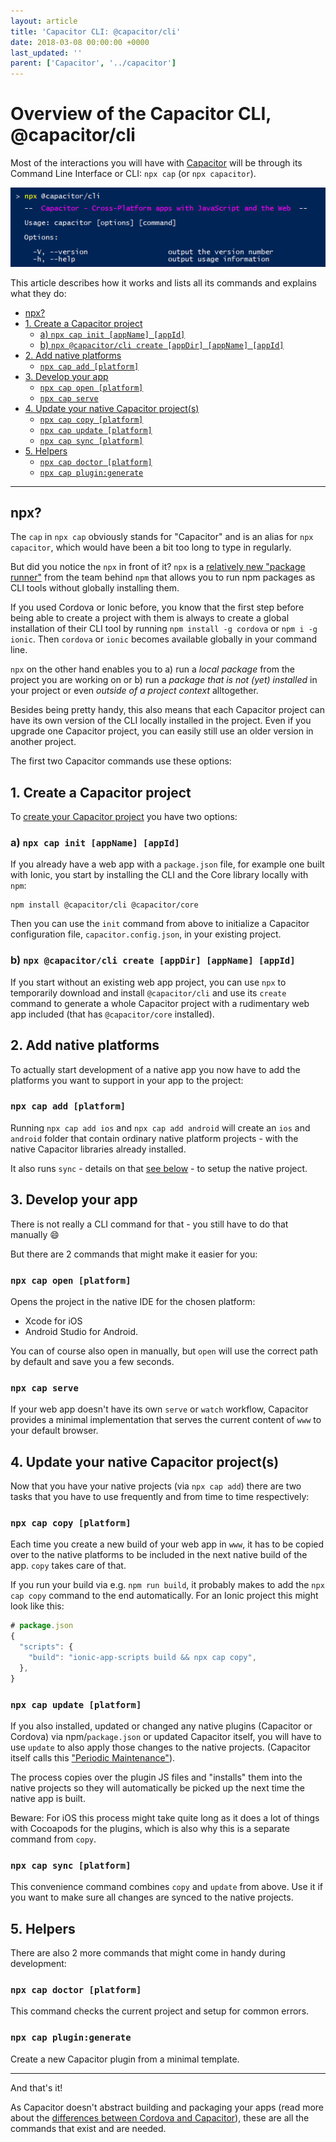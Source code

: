 ```yaml
---
layout: article
title: 'Capacitor CLI: @capacitor/cli'
date: 2018-03-08 00:00:00 +0000
last_updated: ''
parent: ['Capacitor', '../capacitor']
---
```

# Overview of the Capacitor CLI, @capacitor/cli

Most of the interactions you will have with [Capacitor](overview.md) will be through its Command Line Interface or CLI: `npx cap` (or `npx capacitor`).

![Capacitor CLI](images/cli.png)

This article describes how it works and lists all its commands and explains what they do:

- [npx?](#npx)
- [1. Create a Capacitor project](#1-create-a-capacitor-project)
  * [a) `npx cap init [appName] [appId]`](#a-npx-cap-init-appname-appid)
  * [b) `npx @capacitor/cli create [appDir] [appName] [appId]`](#b-npx-capacitorcli-create-appdir-appname-appid)
- [2. Add native platforms](#2-add-native-platforms)
  * [`npx cap add [platform]`](#npx-cap-add-platform)
- [3. Develop your app](#3-develop-your-app)
  * [`npx cap open [platform]`](#npx-cap-open-platform)
  * [`npx cap serve`](#npx-cap-serve)
- [4. Update your native Capacitor project(s)](#4-update-your-native-capacitor-projects)
  * [`npx cap copy [platform]`](#npx-cap-copy-platform)
  * [`npx cap update [platform]`](#npx-cap-update-platform)
  * [`npx cap sync [platform]`](#npx-cap-sync-platform)
- [5. Helpers](#5-helpers)
  * [`npx cap doctor [platform]`](#npx-cap-doctor-platform)
  * [`npx cap plugin:generate`](#npx-cap-plugingenerate)

---

## npx?

The `cap` in `npx cap` obviously stands for "Capacitor" and is an alias for `npx capacitor`, which would have been a bit too long to type in regularly.

But did you notice the `npx` in front of it? `npx` is a [relatively new "package runner"](http://blog.npmjs.org/post/162869356040/introducing-npx-an-npm-package-runner) from the team behind `npm` that allows you to run npm packages as CLI tools without globally installing them.

If you used Cordova or Ionic before, you know that the first step before being able to create a project with them is always to create a global installation of their CLI tool by running `npm install -g cordova` or `npm i -g ionic`. Then `cordova` or `ionic` becomes available globally in your command line.

`npx` on the other hand enables you to a) run a _local package_ from the project you are working on or b) run a _package that is not (yet) installed_ in your project or even _outside of a project context_ alltogether.

Besides being pretty handy, this also means that each Capacitor project can have its own version of the CLI locally installed in the project. Even if you upgrade one Capacitor project, you can easily still use an older version in another project.

The first two Capacitor commands use these options:

## 1. Create a Capacitor project

To [create your Capacitor project](https://capacitor.ionicframework.com/docs/getting-started/) you have two options:

### a) `npx cap init [appName] [appId]`

If you already have a web app with a `package.json` file, for example one built with Ionic, you start by installing the CLI and the Core library locally with `npm`:

    npm install @capacitor/cli @capacitor/core

Then you can use the `init` command from above to initialize a Capacitor configuration file, `capacitor.config.json`, in your existing project.

### b) `npx @capacitor/cli create [appDir] [appName] [appId]`

If you start without an existing web app project, you can use `npx` to temporarily download and install `@capacitor/cli` and use its `create` command to generate a whole Capacitor project with a rudimentary web app included (that has `@capacitor/core` installed).

## 2. Add native platforms

To actually start development of a native app you now have to add the platforms you want to support in your app to the project:

### `npx cap add [platform]`

Running `npx cap add ios` and `npx cap add android` will create an `ios` and `android` folder that contain ordinary native platform projects - with the native Capacitor libraries already installed.

It also runs `sync` - details on that [see below](#npx-cap-sync-platform) - to setup the native project.

## 3. Develop your app

There is not really a CLI command for that - you still have to do that manually 😄

But there are 2 commands that might make it easier for you:

### `npx cap open [platform]`

Opens the project in the native IDE for the chosen platform:

- Xcode for iOS
- Android Studio for Android.

You can of course also open in manually, but `open` will use the correct path by default and save you a few seconds.

### `npx cap serve`

If your web app doesn't have its own `serve` or `watch` workflow, Capacitor provides a minimal implementation that serves the current content of `www` to your default browser.

## 4. Update your native Capacitor project(s)

Now that you have your native projects (via `npx cap add`) there are two tasks that you have to use frequently and from time to time respectively:

### `npx cap copy [platform]`

Each time you create a new build of your web app in `www`, it has to be copied over to the native platforms to be included in the next native build of the app. `copy` takes care of that.

If you run your build via e.g. `npm run build`, it probably makes to add the `npx cap copy` command to the end automatically. For an Ionic project this might look like this:

```javascript
# package.json
{
  "scripts": {
    "build": "ionic-app-scripts build && npx cap copy",
  },
}
```

### `npx cap update [platform]`

If you also installed, updated or changed any native plugins (Capacitor or Cordova) via npm/`package.json` or updated Capacitor itself, you will have to use `update` to also apply those changes to the native projects. (Capacitor itself calls this ["Periodic Maintenance"](https://capacitor.ionicframework.com/docs/basics/workflow/#4-periodic-maintenance)).

The process copies over the plugin JS files and "installs" them into the native projects so they will automatically be picked up the next time the native app is built.

Beware: For iOS this process might take quite long as it does a lot of things with Cocoapods for the plugins, which is also why this is a separate command from `copy`.

### `npx cap sync [platform]`

This convenience command combines `copy` and `update` from above. Use it if you want to make sure all changes are synced to the native projects.

## 5. Helpers

There are also 2 more commands that might come in handy during development:

### `npx cap doctor [platform]`

This command checks the current project and setup for common errors.

### `npx cap plugin:generate`

Create a new Capacitor plugin from a minimal template.

---

And that's it!

As Capacitor doesn't abstract building and packaging your apps (read more about the [differences between Cordova and Capacitor](differences-to-cordova.md)), these are all the commands that exist and are needed.
